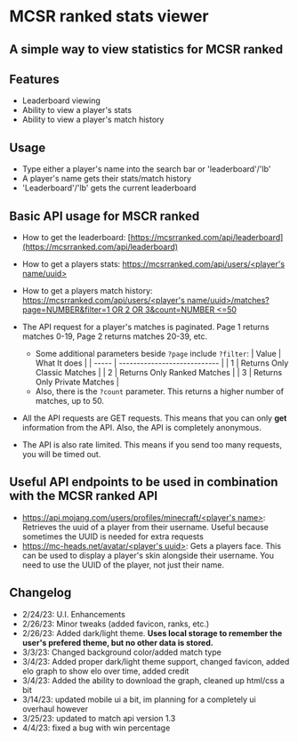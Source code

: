 # MCSR ranked stats viewer

## A simple way to view statistics for MCSR ranked

## Features

- Leaderboard viewing
- Ability to view a player's stats
- Ability to view a player's match history

## Usage

- Type either a player's name into the search bar or 'leaderboard'/'lb'
- A player's name gets their stats/match history
- 'Leaderboard'/'lb' gets the current leaderboard

## Basic API usage for MSCR ranked

- How to get the leaderboard: [https://mcsrranked.com/api/leaderboard](https://mcsrranked.com/api/leaderboard)
- How to get a players stats: [https://mcsrranked.com/api/users/<player's name/uuid>](https://mcsrranked.com/api/users/9a8e24df4c8549d696a6951da84fa5c4)
- How to get a players match history: [https://mcsrranked.com/api/users/<player's name/uuid>/matches?page=NUMBER&filter=1 OR 2 OR 3&count=NUMBER <=50](https://mcsrranked.com/api/users/9a8e24df4c8549d696a6951da84fa5c4/matches?page=0&filter=2&count=30)
- The API request for a player's matches is paginated. Page 1 returns matches 0-19, Page 2 returns matches 20-39, etc.

  - Some additional parameters beside `?page` include `?filter`:
    | Value | What It does                 |
    | ----- | ---------------------------- |
    | 1     | Returns Only Classic Matches |
    | 2     | Returns Only Ranked Matches  |
    | 3     | Returns Only Private Matches |
  - Also, there is the `?count` parameter. This returns a higher number of matches, up to 50.

- All the API requests are GET requests. This means that you can only **get** information from the API. Also, the API is completely anonymous.
- The API is also rate limited. This means if you send too many requests, you will be timed out.

## Useful API endpoints to be used in combination with the MCSR ranked API

- [https://api.mojang.com/users/profiles/minecraft/<player's name>](https://api.mojang.com/users/profiles/minecraft/Feinberg): Retrieves the uuid of a player from their username. Useful because sometimes the UUID is needed for extra requests
- [https://mc-heads.net/avatar/<player's uuid>](https://mc-heads.net/avatar/9a8e24df4c8549d696a6951da84fa5c40): Gets a players face. This can be used to display a player's skin alongside their username. You need to use the UUID of the player, not just their name.

## Changelog

- 2/24/23: U.I. Enhancements
- 2/26/23: Minor tweaks (added favicon, ranks, etc.)
- 2/26/23: Added dark/light theme. **Uses local storage to remember the user's prefered theme, but no other data is stored.**
- 3/3/23: Changed background color/added match type
- 3/4/23: Added proper dark/light theme support, changed favicon, added elo graph to show elo over time, added credit
- 3/4/23: Added the ability to download the graph, cleaned up html/css a bit
- 3/14/23: updated mobile ui a bit, im planning for a completely ui overhaul however
- 3/25/23: updated to match api version 1.3
- 4/4/23: fixed a bug with win percentage
